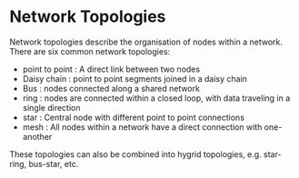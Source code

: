 # Network Topologies

Network topologies describe the organisation of nodes within a network. There are six common network topologies:  
* point to point : A direct link between two nodes
* Daisy chain : point to point segments joined in a daisy chain
* Bus : nodes connected along a shared network
* ring : nodes are connected within a closed loop, with data traveling in a single direction
* star : Central node with different point to point connections
* mesh : All nodes within a network have a direct connection with one-another


These topologies can also be combined into hygrid topologies, e.g. star-ring, bus-star, etc.

